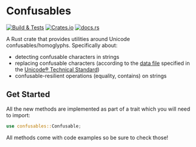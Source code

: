 # Confusables

[![Build & Tests](https://github.com/AntoniosBarotsis/confusables/actions/workflows/ci.yml/badge.svg)](https://github.com/AntoniosBarotsis/confusables/actions/workflows/ci.yml)
[![Crates.io](https://img.shields.io/crates/v/confusables)](https://crates.io/crates/confusables)
[![docs.rs](https://img.shields.io/docsrs/confusables)](https://docs.rs/confusables/)

A Rust crate that provides utilities around Unicode confusables/homoglyphs. Specifically about:

- detecting confusable characters in strings
- replacing confusable characters (according to the 
  [data file](http://www.unicode.org/Public/security/revision-03/confusables.txt) specified in the
  [Unicode® Technical Standard](https://www.unicode.org/reports/tr39/))
- confusable-resilient operations (equality, contains) on strings

## Get Started

All the new methods are implemented as part of a trait which you will need to import:

```rust
use confusables::Confusable;
```

All methods come with code examples so be sure to check those!

<!-- TODO: Add docs.rs link -->
